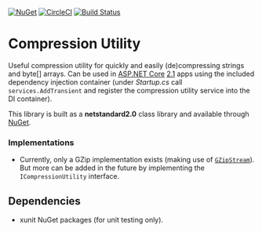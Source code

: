 [![NuGet](https://img.shields.io/nuget/v/GlitchedPolygons.Services.CompressionUtility.svg)](https://www.nuget.org/packages/JWT) [![CircleCI](https://circleci.com/gh/GlitchedPolygons/CompressionUtility/tree/master.svg?style=shield)](https://circleci.com/gh/GlitchedPolygons/CompressionUtility/tree/master) [![Build Status](https://travis-ci.org/GlitchedPolygons/CompressionUtility.svg?branch=master)](https://travis-ci.org/GlitchedPolygons/CompressionUtility)

# Compression Utility

Useful compression utility for quickly and easily (de)compressing strings and byte[] arrays.
Can be used in [ASP.NET Core](https://docs.microsoft.com/en-us/aspnet/core/?view=aspnetcore-2.1) [2.1](https://docs.microsoft.com/en-us/aspnet/core/release-notes/aspnetcore-2.1?view=aspnetcore-2.1) apps using the included dependency injection container (under _Startup.cs_ call `services.AddTransient` and register the compression utility service into the DI container).

This library is built as a **netstandard2.0** class library and available through [NuGet](https://www.nuget.org/packages/GlitchedPolygons.Services.CompressionUtility/1.0.1).

### Implementations

* Currently, only a GZip implementation exists (making use of [`GZipStream`](https://docs.microsoft.com/en-us/dotnet/api/system.io.compression.gzipstream)). But more can be added in the future by implementing the `ICompressionUtility` interface.

## Dependencies

* xunit NuGet packages (for unit testing only).
